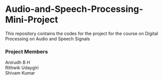 # Audio-and-Speech-Processing-Mini-Project
This repository contains the codes for the project for the course on Digital Processing on Audio and Speech Signals

### Project Members
Anirudh B H<br/>
Rithwik Udaygiri<br/>
Shivam Kumar
